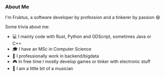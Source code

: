 ### About Me
I'm Fruktus, a software developer by profession and a tinkerer by passion 😄

Some trivia about me:
- 💻 I mainly code with Rust, Python and GDScript, sometimes Java or C++
- 🎓 I have an MSc in Computer Science
- 👷 I professionally work in backend/bigdata
- 🎮 In free time I mostly develop games or tinker with electronic stuff
- 🎸 I am a little bit of a musician
